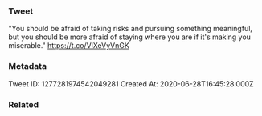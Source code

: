 ### Tweet
"You should be afraid of taking risks and pursuing something meaningful, but you should be more afraid of staying where you are if it's making you miserable." https://t.co/VlXeVyVnGK

### Metadata
Tweet ID: 1277281974542049281
Created At: 2020-06-28T16:45:28.000Z

### Related

